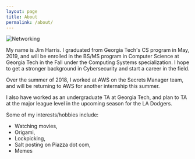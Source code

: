 ```yaml
---
layout: page
title: About
permalink: /about/
---
```


![Networking](https://imgs.xkcd.com/comics/networking.png)

My name is Jim Harris. I graduated from Georgia Tech's CS program in May, 2019, and will be enrolled in the BS/MS
program in Computer Science at Georgia Tech in the Fall under the Computing Systems specialization. I hope to get a
stronger background in Cybersecurity and start a career in the field.

Over the summer of 2018, I worked at AWS on the Secrets Manager team, and will be returning to AWS for another
internship this summer.

I also have worked as an undergraduate TA at Georgia Tech, and plan to TA at the major league level in the upcoming
season for the LA Dodgers.

Some of my interests/hobbies include:

* Watching movies,
* Origami,
* Lockpicking,
* Salt posting on Piazza dot com,
* Memes
